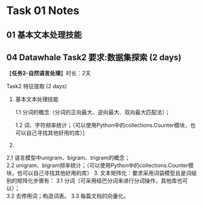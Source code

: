 # Task 01 Notes
## 01 基本文本处理技能  







## 04 Datawhale Task2 要求:数据集探索 (2 days)

【**任务2-自然语言处理**】时长：2天

Task2 特征提取 (2 days)

1. 基本文本处理技能  

   1.1 分词的概念（分词的正向最大、逆向最大、双向最大匹配法）； 

   1.2 词、字符频率统计；（可以使用Python中的collections.Counter模块，也可以自己寻找其他好用的库）]

2. 

   2.1 语言模型中unigram、bigram、trigram的概念；  
   2.2 unigram、bigram频率统计；（可以使用Python中的collections.Counter模块，也可以自己寻找其他好用的库）
3. 文本矩阵化：要求采用词袋模型且是词级别的矩阵化步骤有： 
   3.1 分词（可采用结巴分词来进行分词操作，其他库也可以）；  
   3.2 去停用词；构造词表。   3.3 每篇文档的向量化。